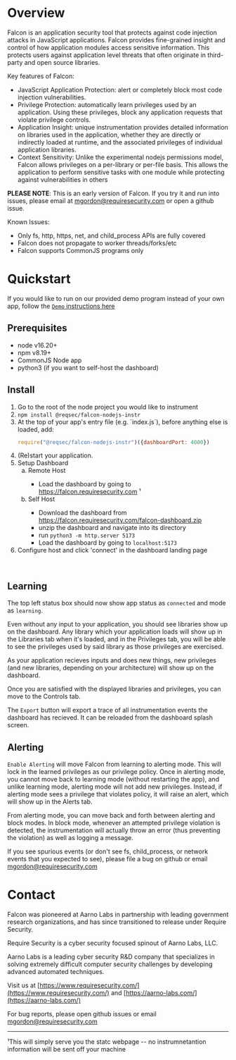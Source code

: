 # Overview
Falcon is an application security tool that protects against code injection attacks in JavaScript applications. Falcon provides fine-grained insight and control of how application modules access sensitive information. This protects users against application level threats that often originate in third-party and open source libraries.

Key features of Falcon:

- JavaScript Application Protection: alert or completely block most code injection vulnerabilities.
- Privilege Protection: automatically learn privileges used by an application. Using these privileges, block any application requests that violate privilege controls.
- Application Insight: unique instrumentation provides detailed information on libraries used in the application, whether they are directly or indirectly loaded at runtime, and the associated privileges of individual application libraries.
- Context Sensitivity: Unlike the experimental nodejs permissions model, Falcon allows privileges on a per-library or per-file basis. This allows the application to perform sensitive tasks with one module while protecting against vulnerabilities in others

**PLEASE NOTE**: This is an early version of Falcon. If you try it and run into issues, please email at mgordon@requiresecurity.com or open a github issue.

Known Issues:
- Only fs, http, https, net, and child_process APIs are fully covered
- Falcon does not propagate to worker threads/forks/etc
- Falcon supports CommonJS programs only

# Quickstart
If you would like to run on our provided demo program instead of your own app, follow the [`Demo` instructions here](docs/tutorial.md)

## Prerequisites
- node v16.20+
- npm v8.19+
- CommonJS Node app
- python3 (if you want to self-host the dashboard)
## Install
<ol type="1.">
  <li>Go to the root of the node project you would like to instrument</li>
  <li><code>npm install @reqsec/falcon-nodejs-instr</code></li>
  <li>At the top of your app's entry file (e.g. `index.js`), before anything else
   is loaded, add:

  ```javascript
  require("@reqsec/falcon-nodejs-instr")({dashboardPort: 4000})
  ```
  </li>
  <li>(Re)start your application.</li>
  <li> Setup Dashboard
    <ol type="a">
    <li>Remote Host</li>
    <ul>
      <li>Load the dashboard by going to <a href="https://falcon.requiresecurity.com">https://falcon.requiresecurity.com</a> ¹</li>
    </ul>
    <li>Self Host</li>
    <ul>
      <li>Download the dashboard from <a href="https://falcon.requiresecurity.com/falcon-dashboard.zip">https://falcon.requiresecurity.com/falcon-dashboard.zip</a></li>
      <li>unzip the dashboard and navigate into its directory</li>
      <li>run <code>python3 -m http.server 5173</code></li>
      <li>Load the dashboard by going to <code>localhost:5173</code> </li>
    </ul>
    </ol>
  <li> Configure host and click 'connect' in the dashboard landing page </li>
</ol>
<br/>

## Learning
The top left status box should now show app status as `connected` and mode as `learning`.

Even without any input to your application, you should see libraries show up on the dashboard. Any library which your application loads will show up in the Libraries tab when it's loaded, and in the Privileges tab, you will be able to see the privileges used by said library as those privileges are exercised.

As your application recieves inputs and does new things, new privileges (and new libraries, depending on your architecture) will show up on the dashboard.

Once you are satisfied with the displayed libraries and privileges, you can move to the Controls tab.

The `Export` button will export a trace of all instrumentation events the dashboard has recieved. It can be reloaded from the dashboard splash screen.

## Alerting
`Enable Alerting` will move Falcon from learning to alerting mode. This will
lock in the learned privileges as our privilege policy. Once in alerting mode,
you cannot move back to learning mode (without restarting the app), and unlike
learning mode, alerting mode will not add new privileges. Instead, if alerting
mode sees a privilege that violates policy, it will raise an alert, which will
show up in the Alerts tab.

From alerting mode, you can move back and forth between alerting and block
modes. In block mode, whenever an attempted privilege violation is detected, the
instrumentation will actually throw an error (thus preventing the violation) as well as logging a message.

If you see spurious events (or don't see fs, child_process, or network events that you expected to see), please file a bug on github or email mgordon@requiresecurity.com

# Contact
Falcon was pioneered at Aarno Labs in partnership with leading government research organizations, and has since transitioned to release under Require Security.

Require Security is a cyber security focused spinout of Aarno Labs, LLC.

Aarno Labs is a leading cyber security R&D company that specializes in solving extremely difficult computer security challenges by developing advanced automated techniques.

Visit us at [https://www.requiresecurity.com/](https://www.requiresecurity.com/) and [https://aarno-labs.com/](https://aarno-labs.com/)

For bug reports, please open github issues or email mgordon@requiresecurity.com

-----------------


¹This will simply serve you the statc webpage -- no instrumnetantion information will be sent off your machine
